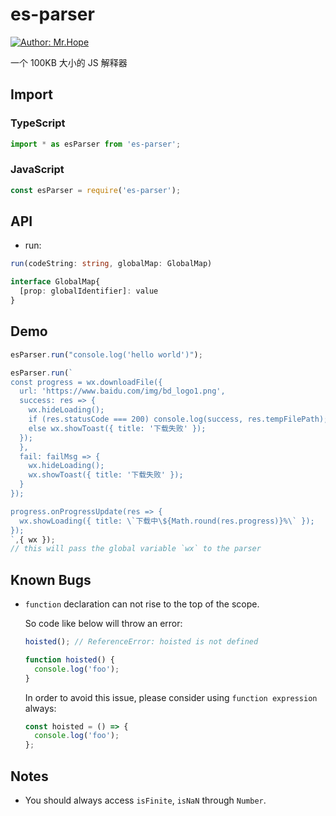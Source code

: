 # es-parser

[![Author: Mr.Hope](https://img.shields.io/badge/作者-Mr.Hope-blue.svg?style=for-the-badge)](https://mrhope.site)
<!-- [![License](https://img.shields.io/npm/l/es-parser.svg?style=for-the-badge)](https://github.com/Mister-Hope/es-parser/blob/master/LICENSE) -->

一个 100KB 大小的 JS 解释器

## Import

### TypeScript

```ts
import * as esParser from 'es-parser';
```

### JavaScript

```js
const esParser = require('es-parser');
```

## API

- run:

```ts
run(codeString: string, globalMap: GlobalMap)

interface GlobalMap{
  [prop: globalIdentifier]: value
}
```

## Demo

```js
esParser.run("console.log('hello world')");

esParser.run(`
const progress = wx.downloadFile({
  url: 'https://www.baidu.com/img/bd_logo1.png',
  success: res => {
    wx.hideLoading();
    if (res.statusCode === 200) console.log(success, res.tempFilePath);
    else wx.showToast({ title: '下载失败' });
  });
  },
  fail: failMsg => {
    wx.hideLoading();
    wx.showToast({ title: '下载失败' });
  }
});

progress.onProgressUpdate(res => {
  wx.showLoading({ title: \`下载中\${Math.round(res.progress)}%\` });
});
`,{ wx });
// this will pass the global variable `wx` to the parser
```

## Known Bugs

- `function` declaration can not rise to the top of the scope.

    So code like below will throw an error:

    ```js
    hoisted(); // ReferenceError: hoisted is not defined

    function hoisted() {
      console.log('foo');
    }
    ```

    In order to avoid this issue, please consider using `function expression` always:

    ```js
    const hoisted = () => {
      console.log('foo');
    };
    ```

## Notes

- You should always access `isFinite`, `isNaN` through `Number`.
